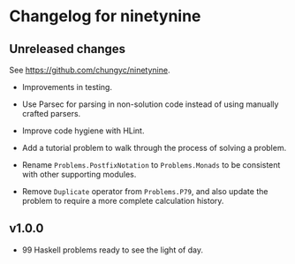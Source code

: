 # Changelog for ninetynine

## Unreleased changes

See https://github.com/chungyc/ninetynine.

*   Improvements in testing.

*   Use Parsec for parsing in non-solution code
    instead of using manually crafted parsers.

*   Improve code hygiene with HLint.

*   Add a tutorial problem to walk through the process of solving a problem.

*   Rename `Problems.PostfixNotation` to `Problems.Monads` to be consistent
    with other supporting modules.

*   Remove `Duplicate` operator from `Problems.P79`, and also update
    the problem to require a more complete calculation history.

## v1.0.0

*   99 Haskell problems ready to see the light of day.
